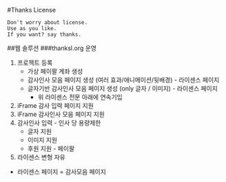 #Thanks License

```
Don't worry about license.
Use as you like.
If you want? say thanks.
```

##웹 솔루션
###thanksl.org 운영
1. 프로젝트 등록
	* 가상 페이팔 계좌 생성
	* 감사인사 모음 페이지 생성 (여러 효과/애니메이션/뒷배경) - 라이센스 페이지
	* 글자기반 감사인사 모음 페이지 생성 (only 글자 / 이미지) - 라이센스 페이지
		* 위 라이센스 전문 아래에 연속기입
2. iFrame 감사 입력 페이지 지원
3. iFrame 감사인사 모음 페이지 지원
4. 감사인사 입력 - 인사 당 용량제한
	* 글자 지원
	* 이미지 지원
	* 후원 지원 - 페이팔
5. 라이센스 변형 자유

* 라이센스 페이지 = 감사모음 페이지